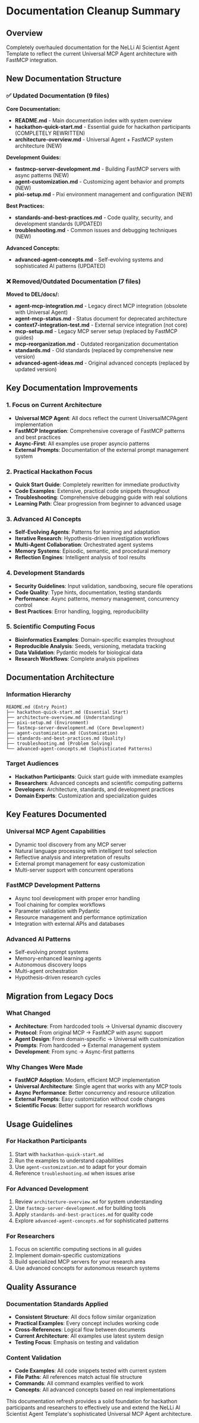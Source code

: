 # Documentation Cleanup Summary

## Overview
Completely overhauled documentation for the NeLLi AI Scientist Agent Template to reflect the current Universal MCP Agent architecture with FastMCP integration.

## New Documentation Structure

### ✅ Updated Documentation (9 files)

**Core Documentation:**
- **README.md** - Main documentation index with system overview
- **hackathon-quick-start.md** - Essential guide for hackathon participants (COMPLETELY REWRITTEN)
- **architecture-overview.md** - Universal Agent + FastMCP system architecture (NEW)

**Development Guides:**
- **fastmcp-server-development.md** - Building FastMCP servers with async patterns (NEW)
- **agent-customization.md** - Customizing agent behavior and prompts (NEW)
- **pixi-setup.md** - Pixi environment management and configuration (NEW)

**Best Practices:**
- **standards-and-best-practices.md** - Code quality, security, and development standards (UPDATED)
- **troubleshooting.md** - Common issues and debugging techniques (NEW)

**Advanced Concepts:**
- **advanced-agent-concepts.md** - Self-evolving systems and sophisticated AI patterns (UPDATED)

### ❌ Removed/Outdated Documentation (7 files)

**Moved to DEL/docs/:**
- **agent-mcp-integration.md** - Legacy direct MCP integration (obsolete with Universal Agent)
- **agent-mcp-status.md** - Status document for deprecated architecture
- **context7-integration-test.md** - External service integration (not core)
- **mcp-setup.md** - Legacy MCP server setup (replaced by FastMCP guides)
- **mcp-reorganization.md** - Outdated reorganization documentation
- **standards.md** - Old standards (replaced by comprehensive new version)
- **advanced-agent-ideas.md** - Original advanced concepts (replaced by updated version)

## Key Documentation Improvements

### 1. Focus on Current Architecture
- **Universal MCP Agent**: All docs reflect the current UniversalMCPAgent implementation
- **FastMCP Integration**: Comprehensive coverage of FastMCP patterns and best practices
- **Async-First**: All examples use proper asyncio patterns
- **External Prompts**: Documentation of the external prompt management system

### 2. Practical Hackathon Focus
- **Quick Start Guide**: Completely rewritten for immediate productivity
- **Code Examples**: Extensive, practical code snippets throughout
- **Troubleshooting**: Comprehensive debugging guide with real solutions
- **Learning Path**: Clear progression from beginner to advanced usage

### 3. Advanced AI Concepts
- **Self-Evolving Agents**: Patterns for learning and adaptation
- **Iterative Research**: Hypothesis-driven investigation workflows
- **Multi-Agent Collaboration**: Orchestrated agent systems
- **Memory Systems**: Episodic, semantic, and procedural memory
- **Reflection Engines**: Intelligent analysis of tool results

### 4. Development Standards
- **Security Guidelines**: Input validation, sandboxing, secure file operations
- **Code Quality**: Type hints, documentation, testing standards
- **Performance**: Async patterns, memory management, concurrency control
- **Best Practices**: Error handling, logging, reproducibility

### 5. Scientific Computing Focus
- **Bioinformatics Examples**: Domain-specific examples throughout
- **Reproducible Analysis**: Seeds, versioning, metadata tracking
- **Data Validation**: Pydantic models for biological data
- **Research Workflows**: Complete analysis pipelines

## Documentation Architecture

### Information Hierarchy
```
README.md (Entry Point)
├── hackathon-quick-start.md (Essential Start)
├── architecture-overview.md (Understanding)
├── pixi-setup.md (Environment)
├── fastmcp-server-development.md (Core Development)
├── agent-customization.md (Customization)
├── standards-and-best-practices.md (Quality)
├── troubleshooting.md (Problem Solving)
└── advanced-agent-concepts.md (Sophisticated Patterns)
```

### Target Audiences
- **Hackathon Participants**: Quick start guide with immediate examples
- **Researchers**: Advanced concepts and scientific computing patterns
- **Developers**: Architecture, standards, and development practices
- **Domain Experts**: Customization and specialization guides

## Key Features Documented

### Universal MCP Agent Capabilities
- Dynamic tool discovery from any MCP server
- Natural language processing with intelligent tool selection
- Reflective analysis and interpretation of results
- External prompt management for easy customization
- Multi-server support with concurrent operations

### FastMCP Development Patterns
- Async tool development with proper error handling
- Tool chaining for complex workflows
- Parameter validation with Pydantic
- Resource management and performance optimization
- Integration with external APIs and databases

### Advanced AI Patterns
- Self-evolving prompt systems
- Memory-enhanced learning agents
- Autonomous discovery loops
- Multi-agent orchestration
- Hypothesis-driven research cycles

## Migration from Legacy Docs

### What Changed
- **Architecture**: From hardcoded tools → Universal dynamic discovery
- **Protocol**: From original MCP → FastMCP with async support
- **Agent Design**: From domain-specific → Universal with customization
- **Prompts**: From hardcoded → External management system
- **Development**: From sync → Async-first patterns

### Why Changes Were Made
- **FastMCP Adoption**: Modern, efficient MCP implementation
- **Universal Architecture**: Single agent that works with any MCP tools
- **Async Performance**: Better concurrency and resource utilization
- **External Prompts**: Easy customization without code changes
- **Scientific Focus**: Better support for research workflows

## Usage Guidelines

### For Hackathon Participants
1. Start with `hackathon-quick-start.md`
2. Run the examples to understand capabilities
3. Use `agent-customization.md` to adapt for your domain
4. Reference `troubleshooting.md` when issues arise

### For Advanced Development
1. Review `architecture-overview.md` for system understanding
2. Use `fastmcp-server-development.md` for building tools
3. Apply `standards-and-best-practices.md` for quality code
4. Explore `advanced-agent-concepts.md` for sophisticated patterns

### For Researchers
1. Focus on scientific computing sections in all guides
2. Implement domain-specific customizations
3. Build specialized MCP servers for your research area
4. Use advanced concepts for autonomous research systems

## Quality Assurance

### Documentation Standards Applied
- **Consistent Structure**: All docs follow similar organization
- **Practical Examples**: Every concept includes working code
- **Cross-References**: Logical flow between documents
- **Current Architecture**: All examples use latest system design
- **Testing Focus**: Emphasis on testing and validation

### Content Validation
- **Code Examples**: All code snippets tested with current system
- **File Paths**: All references match actual file structure
- **Commands**: All command examples verified to work
- **Concepts**: All advanced concepts based on real implementations

This documentation refresh provides a solid foundation for hackathon participants and researchers to effectively use and extend the NeLLi AI Scientist Agent Template's sophisticated Universal MCP Agent architecture.
